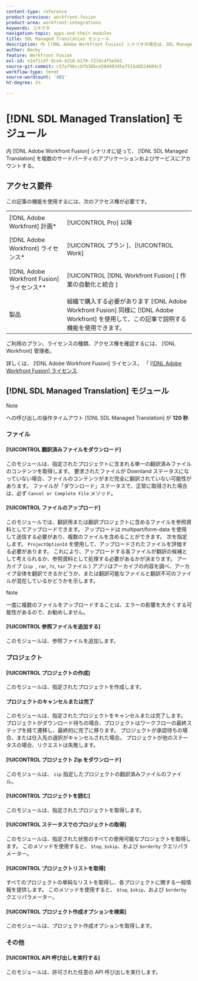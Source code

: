 ```yaml
---
content-type: reference
product-previous: workfront-fusion
product-area: workfront-integrations
keywords: コネクタ
navigation-topic: apps-and-their-modules
title: SDL Managed Translation モジュール
description: 内 [!DNL Adobe Workfront Fusion] シナリオの場合は、SDL Managed Translation アカウントを複数のサードパーティのアプリケーションやサービスに接続できます。
author: Becky
feature: Workfront Fusion
exl-id: e1ef114f-8ce4-4210-b176-727dc4f5e561
source-git-commit: c57a796ccbfb36bce58d49345e7515dd524604c5
workflow-type: tm+mt
source-wordcount: '481'
ht-degree: 1%

---
```


# [!DNL SDL Managed Translation] モジュール

内 [!DNL Adobe Workfront Fusion] シナリオに従って、 [!DNL SDL Managed Translation] を複数のサードパーティのアプリケーションおよびサービスにアカウントする。

## アクセス要件

この記事の機能を使用するには、次のアクセス権が必要です。

<table style="table-layout:auto"> 
 <col> 
 <col> 
 <tbody> 
  <tr> 
   <td role="rowheader">[!DNL Adobe Workfront] 計画*</td>
  <td> <p>[!UICONTROL Pro] 以降</p> </td>
  </tr> 
  <tr data-mc-conditions=""> 
   <td role="rowheader">[!DNL Adobe Workfront] ライセンス*</td>
   <td> <p>[!UICONTROL プラン ]、[!UICONTROL Work]</p> </td> 
  </tr> 
  <tr> 
   <td role="rowheader">[!DNL Adobe Workfront Fusion] ライセンス**</td> 
   <td> <p>[!UICONTROL [!DNL Workfront Fusion] [ 作業の自動化と統合 ] </p> </td> 
  </tr> 
  <tr> 
   <td role="rowheader">製品</td> 
   <td>組織で購入する必要があります [!DNL Adobe Workfront Fusion] 同様に [!DNL Adobe Workfront] を使用して、この記事で説明する機能を使用できます。</td> 
  </tr> 
 </tbody> 
</table>

ご利用のプラン、ライセンスの種類、アクセス権を確認するには、 [!DNL Workfront] 管理者。

詳しくは、 [!DNL Adobe Workfront Fusion] ライセンス， 「 [[!DNL Adobe Workfront Fusion] ライセンス](../../workfront-fusion/get-started/license-automation-vs-integration.md).

## [!DNL SDL Managed Translation] モジュール

>[!NOTE]
>
>への呼び出しの操作タイムアウト [!DNL SDL Managed Translation] が **120 秒**.

### ファイル

#### [!UICONTROL 翻訳済みファイルをダウンロード]

このモジュールは、指定されたプロジェクトに含まれる単一の翻訳済みファイルのコンテンツを取得します。 要求されたファイルが Downland ステータスになっていない場合、ファイルのコンテンツがまだ完全に翻訳されていない可能性があります。 ファイルが「ダウンロード」ステータスで、正常に取得された場合は、必ず `Cancel or Complete File` メソッド。

#### [!UICONTROL ファイルのアップロード]

このモジュールでは、翻訳用または翻訳プロジェクトに含めるファイルを参照資料としてアップロードできます。 アップロードは multipart/form-data を使用して送信する必要があり、複数のファイルを含めることができます。 次を指定します。 `ProjectOptionId` を使用して、アップロードされたファイルを評価する必要があります。 これにより、アップロードする各ファイルが翻訳の候補として考えられるか、参照資料として処理する必要があるかが決まります。 アーカイブ (`zip `, `rar`, `7z`, `tar` ファイル ) アプリはアーカイブの内容を調べ、アーカイブ全体を翻訳できるかどうか、または翻訳可能なファイルと翻訳不可のファイルが混在しているかどうかを示します。

>[!NOTE]
>
>一度に複数のファイルをアップロードすることは、エラーの影響を大きくする可能性があるので、お勧めしません。

#### [!UICONTROL 参照ファイルを追加する]

このモジュールは、参照ファイルを追加します。

### プロジェクト

#### [!UICONTROL プロジェクトの作成]

このモジュールは、指定されたプロジェクトを作成します。

#### プロジェクトのキャンセルまたは完了

このモジュールは、指定されたプロジェクトをキャンセルまたは完了します。 プロジェクトがダウンロード待ちの場合、プロジェクトはワークフローの最終ステップを経て遷移し、最終的に完了に移ります。 プロジェクトが承認待ちの場合、または仕入先の選択がキャンセルされた場合。 プロジェクトが他のステータスの場合、リクエストは失敗します。

#### [!UICONTROL プロジェクト Zip をダウンロード]

このモジュールは、 `zip` 指定したプロジェクトの翻訳済みファイルのファイル。

#### [!UICONTROL プロジェクトを読む]

このモジュールは、指定されたプロジェクトを取得します。

#### [!UICONTROL ステータスでのプロジェクトの取得]

このモジュールは、指定された状態のすべての使用可能なプロジェクトを取得します。 このメソッドを使用すると、 `$top`, `$skip`、および `$orderby` クエリパラメーター。

#### [!UICONTROL プロジェクトリストを取得]

すべてのプロジェクトの単純なリストを取得し、各プロジェクトに関する一般情報を提供します。 このメソッドを使用すると、 `$top`, `$skip`、および `$orderby` クエリパラメーター。

#### [!UICONTROL プロジェクト作成オプションを検索]

このモジュールは、プロジェクト作成オプションを取得します。

### その他

#### [!UICONTROL API 呼び出しを実行する]

このモジュールは、許可された任意の API 呼び出しを実行します。
